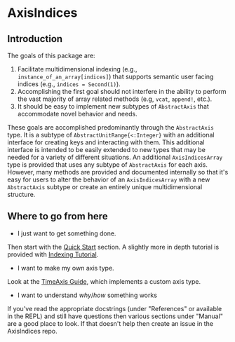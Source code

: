 # AxisIndices

## Introduction

The goals of this package are:
1. Facilitate multidimensional indexing (e.g., `instance_of_an_array[indices]`) that supports semantic user facing indices (e.g., `indices = Second(1)`).
2. Accomplishing the first goal should not interfere in the ability to perform the vast majority of array related methods (e.g, `vcat`, `append!`, etc.).
3. It should be easy to implement new subtypes of `AbstractAxis` that accommodate novel behavior and needs.

These goals are accomplished predominantly through the `AbstractAxis` type.
It is a subtype of `AbstractUnitRange{<:Integer}` with an additional interface for creating keys and interacting with them.
This additional interface is intended to be easily extended to new types that may be needed for a variety of different situations.
An additional `AxisIndicesArray` type is provided that uses any subtype of `AbstractAxis` for each axis.
However, many methods are provided and documented internally so that it's easy for users to alter the behavior of an `AxisIndicesArray` with a new `AbstractAxis` subtype or create an entirely unique multidimensional structure.

## Where to go from here

* I just want to get something done.

Then start with the [Quick Start](@ref) section.
A slightly more in depth tutorial is provided with [Indexing Tutorial](@ref).

* I want to make my own axis type.

Look at the [TimeAxis Guide](@ref), which implements a custom axis type.

* I want to understand _why_/_how_ something works

If you've read the appropriate docstrings (under "References" or available in the REPL) and still have questions then various sections under "Manual" are a good place to look.
If that doesn't help then create an issue in the AxisIndices repo.

